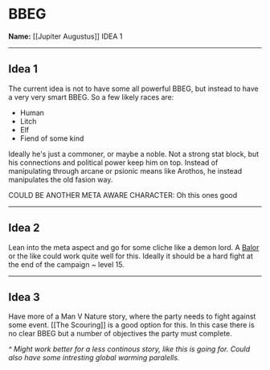 # BBEG

**Name:** [[Jupiter Augustus]]
IDEA 1
***
## Idea 1

The current idea is not to have some all powerful BBEG, but instead to have a very very smart BBEG. So a few likely races are:
- Human
- Litch
- Elf
- Fiend of some kind

Ideally he's just a commoner, or maybe a noble. Not a strong stat block, but his connections and political power keep him on top. Instead of manipulating through arcane or psionic means like Arothos, he instead manipulates the old fasion way.


COULD BE ANOTHER META AWARE CHARACTER: Oh this ones good

***

## Idea 2

Lean into the meta aspect and go for some cliche like a demon lord. A [Balor](https://5e.tools/bestiary.html#balor_mm,fbmt:sand~b1~b0) or the like could work quite well for this. Ideally it should be a hard fight at the end of the campaign ~ level 15.
***

## Idea 3

Have more of a Man V Nature story, where the party needs to fight against some event. [[The Scouring]] is a good option for this. In this case there is no clear BBEG but a number of objectives the party must complete.

*^ Might work better for a less continous story, like this is going for. Could also have some intresting global warming paralells.*